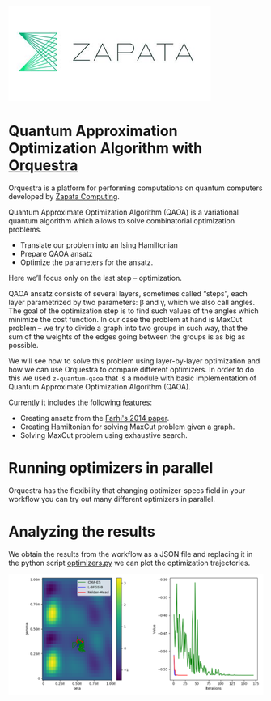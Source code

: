 ![Zapata](zapata.jpeg)
# Quantum Approximation Optimization Algorithm with [Orquestra](https://www.zapatacomputing.com/orquestra/)

Orquestra is a platform for performing computations on quantum computers developed by [Zapata Computing](https://www.zapatacomputing.com).

Quantum Approximate Optimization Algorithm (QAOA) is a variational quantum algorithm which allows to solve combinatorial optimization problems.

* Translate our problem into an Ising Hamiltonian
* Prepare QAOA ansatz
* Optimize the parameters for the ansatz.

Here we’ll focus only on the last step – optimization.

QAOA ansatz consists of several layers, sometimes called “steps”, each layer parametrized by two parameters: β and γ, which we also call angles. The goal of the optimization step is to find such values of the angles which minimize the cost function. In our case the problem at hand is MaxCut problem – we try to divide a graph into two groups in such way, that the sum of the weights of the edges going between the groups is as big as possible.

We will see how to solve this problem using layer-by-layer optimization and how we can use Orquestra to compare different optimizers.
In order to do this we used `z-quantum-qaoa` that is a module with basic implementation of Quantum Approximate Optimization Algorithm (QAOA).

Currently it includes the following features:
- Creating ansatz from the [Farhi's 2014 paper](https://arxiv.org/abs/1411.4028).
- Creating Hamiltonian for solving MaxCut problem given a graph.
- Solving MaxCut problem using exhaustive search.

# Running optimizers in parallel

Orquestra has the flexibility that changing optimizer-specs field in your workflow you can try out many different optimizers in parallel.

# Analyzing the results

We obtain the results from the workflow as a JSON file and replacing it in the python script [optimizers.py](results) we can plot the optimization trajectories.

![results](results/Optimizers-QAOA.png)
